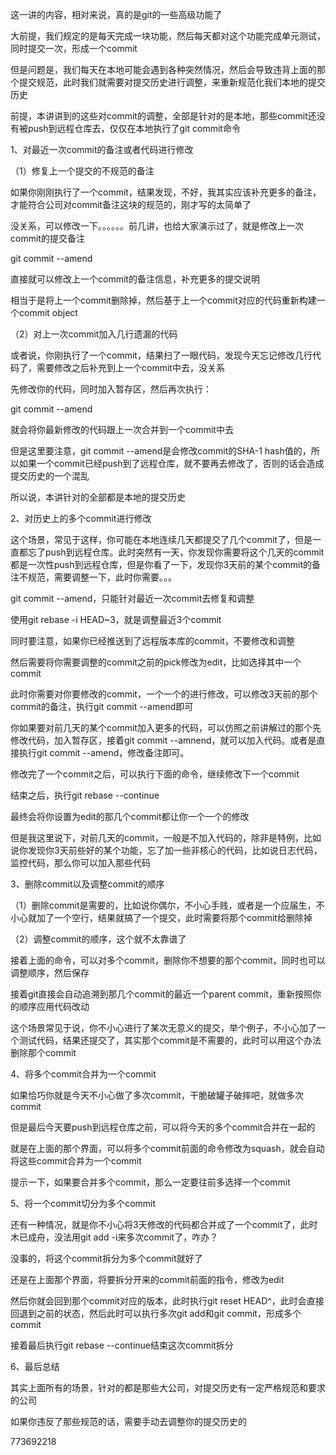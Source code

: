 
这一讲的内容，相对来说，真的是git的一些高级功能了

 

大前提，我们规定的是每天完成一块功能，然后每天都对这个功能完成单元测试，同时提交一次，形成一个commit

 

但是问题是，我们每天在本地可能会遇到各种突然情况，然后会导致违背上面的那个提交规范，此时我们就需要对提交历史进行调整，来重新规范化我们本地的提交历史

 

前提，本讲讲到的这些对commit的调整，全部是针对的是本地，那些commit还没有被push到远程仓库去，仅仅在本地执行了git commit命令

 

1、对最近一次commit的备注或者代码进行修改

 

（1）修复上一个提交的不规范的备注

 

如果你刚刚执行了一个commit，结果发现，不好，我其实应该补充更多的备注，才能符合公司对commit备注这块的规范的，刚才写的太简单了

 

没关系，可以修改一下。。。。。。前几讲，也给大家演示过了，就是修改上一次commit的提交备注

 

git commit --amend

 

直接就可以修改上一个commit的备注信息，补充更多的提交说明

 

相当于是将上一个commit删除掉，然后基于上一个commit对应的代码重新构建一个commit object

 

（2）对上一次commit加入几行遗漏的代码

 

或者说，你刚执行了一个commit，结果扫了一眼代码，发现今天忘记修改几行代码了，需要修改之后补充到上一个commit中去，没关系

 

先修改你的代码，同时加入暂存区，然后再次执行：

 

git commit --amend

 

就会将你最新修改的代码跟上一次合并到一个commit中去

 

但是这里要注意，git commit --amend是会修改commit的SHA-1 hash值的，所以如果一个commit已经push到了远程仓库，就不要再去修改了，否则的话会造成提交历史的一个混乱

 

所以说，本讲针对的全部都是本地的提交历史

 

2、对历史上的多个commit进行修改

 

这个场景，常见于这样，你可能在本地连续几天都提交了几个commit了，但是一直都忘了push到远程仓库。此时突然有一天，你发现你需要将这个几天的commit都是一次性push到远程仓库，但是你看了一下，发现你3天前的某个commit的备注不规范，需要调整一下，此时你需要。。。

 

git commit --amend，只能针对最近一次commit去修复和调整

 

使用git rebase -i HEAD~3，就是调整最近3个commit

 

同时要注意，如果你已经推送到了远程版本库的commit，不要修改和调整

 

然后需要将你需要调整的commit之前的pick修改为edit，比如选择其中一个commit

 

此时你需要对你要修改的commit，一个一个的进行修改，可以修改3天前的那个commit的备注，执行git commit --amend即可

 

你如果要对前几天的某个commit加入更多的代码，可以仿照之前讲解过的那个先修改代码，加入暂存区，接着git commit --amnend，就可以加入代码。或者是直接执行git commit --amend，修改备注即可。

 

修改完了一个commit之后，可以执行下面的命令，继续修改下一个commit

 

结束之后，执行git rebase --continue	 							

 

最终会将你设置为edit的那几个commit都让你一个一个的修改

 

但是我这里说下，对前几天的commit，一般是不加入代码的，除非是特例，比如说你发现你3天前些好的某个功能，忘了加一些非核心的代码，比如说日志代码，监控代码，那么你可以加入那些代码

 

3、删除commit以及调整commit的顺序

 

（1）删除commit是需要的，比如说你偶尔，不小心手贱，或者是一个应届生，不小心就加了一个空行，结果就搞了一个提交，此时需要将那个commit给删除掉

 

（2）调整commit的顺序，这个就不太靠谱了

 

接着上面的命令，可以对多个commit，删除你不想要的那个commit，同时也可以调整顺序，然后保存

 

接着git直接会自动追溯到那几个commit的最近一个parent commit，重新按照你的顺序应用代码改动

 

这个场景常见于说，你不小心进行了某次无意义的提交，举个例子，不小心加了一个测试代码，结果还提交了，其实那个commit是不需要的，此时可以用这个办法删除那个commit

 

4、将多个commit合并为一个commit

 

如果恰巧你就是今天不小心做了多次commit，干脆破罐子破摔吧，就做多次commit

 

但是最后今天要push到远程仓库之前，可以将今天的多个commit合并在一起的

 

就是在上面的那个界面，可以将多个commit前面的命令修改为squash，就会自动将这些commit合并为一个commit

 

提示一下，如果要合并多个commit，那么一定要往前多选择一个commit

 

5、将一个commit切分为多个commit

 

还有一种情况，就是你不小心将3天修改的代码都合并成了一个commit了，此时木已成舟，没法用git add -i来多次commit了，咋办？

 

没事的，将这个commit拆分为多个commit就好了

 

还是在上面那个界面，将要拆分开来的commit前面的指令，修改为edit

 

然后你就会回到那个commit对应的版本，此时执行git reset HEAD^，此时会直接回退到之前的状态，然后此时可以执行多次git add和git commit，形成多个commit

 

接着最后执行git rebase --continue结束这次commit拆分

 

6、最后总结

 

其实上面所有的场景，针对的都是那些大公司，对提交历史有一定严格规范和要求的公司

 

如果你违反了那些规范的话，需要手动去调整你的提交历史的

 

 

 

 

 

 

773692218